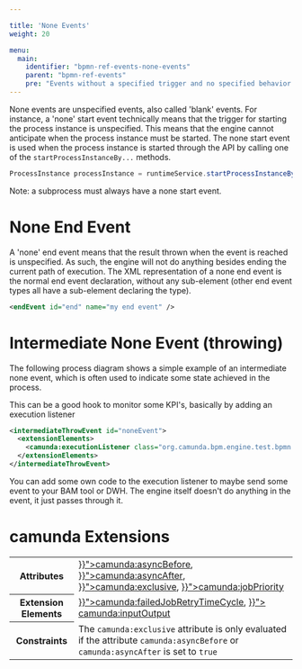 ```yaml
---

title: 'None Events'
weight: 20

menu:
  main:
    identifier: "bpmn-ref-events-none-events"
    parent: "bpmn-ref-events"
    pre: "Events without a specified trigger and no specified behavior."
---
```


None events are unspecified events, also called 'blank' events. For instance, a 'none' start event technically means that the trigger for starting the process instance is unspecified. This means that the engine cannot anticipate when the process instance must be started. The none start event is used when the process instance is started through the API by calling one of the `startProcessInstanceBy...` methods.

```java
ProcessInstance processInstance = runtimeService.startProcessInstanceByKey('invoice');
```

Note: a subprocess must always have a none start event.

<div data-bpmn-diagram="implement/event-none"></div>

# None End Event

A 'none' end event means that the result thrown when the event is reached is unspecified. As such, the engine will not do anything besides ending the current path of execution. The XML representation of a none end event is the normal end event declaration, without any sub-element (other end event types all have a sub-element declaring the type).

```xml
<endEvent id="end" name="my end event" />
```

# Intermediate None Event (throwing)

The following process diagram shows a simple example of an intermediate none event, which is often used to indicate some state achieved in the process.

<div data-bpmn-diagram="implement/event-none-intermediate" ></div>


This can be a good hook to monitor some KPI's, basically by adding an execution listener

```xml
<intermediateThrowEvent id="noneEvent">
  <extensionElements>
    <camunda:executionListener class="org.camunda.bpm.engine.test.bpmn.event.IntermediateNoneEventTest$MyExecutionListener" event="start" />
  </extensionElements>
</intermediateThrowEvent>
```

You can add some own code to the execution listener to maybe send some event to your BAM tool or DWH. The engine itself doesn't do anything in the event, it just passes through it.

# camunda Extensions

<table class="table table-striped">
  <tr>
    <th>Attributes</th>
    <td>
      <a href="{{< relref "reference/bpmn20/custom-extensions/extension-attributes.md#asyncbefore" >}}">camunda:asyncBefore</a>,
      <a href="{{< relref "reference/bpmn20/custom-extensions/extension-attributes.md#asyncafter" >}}">camunda:asyncAfter</a>,
      <a href="{{< relref "reference/bpmn20/custom-extensions/extension-attributes.md#exclusive" >}}">camunda:exclusive</a>,
      <a href="{{< relref "reference/bpmn20/custom-extensions/extension-attributes.md#jobpriority" >}}">camunda:jobPriority</a>
    </td>
  </tr>
  <tr>
    <th>Extension Elements</th>
    <td>
      <a href="{{< relref "reference/bpmn20/custom-extensions/extension-elements.md#failedjobretrytimecycle" >}}">camunda:failedJobRetryTimeCycle</a>,
      <a href="{{< relref "reference/bpmn20/custom-extensions/extension-elements.md#inputoutput" >}}">
        camunda:inputOutput</a>
    </td>
  </tr>
  <tr>
    <th>Constraints</th>
    <td>
      The <code>camunda:exclusive</code> attribute is only evaluated if the attribute
      <code>camunda:asyncBefore</code> or <code>camunda:asyncAfter</code> is set to <code>true</code>
    </td>
  </tr>
</table>
